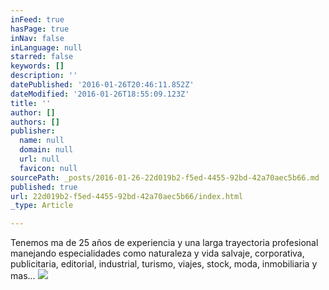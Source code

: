 ```yaml
---
inFeed: true
hasPage: true
inNav: false
inLanguage: null
starred: false
keywords: []
description: ''
datePublished: '2016-01-26T20:46:11.852Z'
dateModified: '2016-01-26T18:55:09.123Z'
title: ''
author: []
authors: []
publisher:
  name: null
  domain: null
  url: null
  favicon: null
sourcePath: _posts/2016-01-26-22d019b2-f5ed-4455-92bd-42a70aec5b66.md
published: true
url: 22d019b2-f5ed-4455-92bd-42a70aec5b66/index.html
_type: Article

---
```

Tenemos ma de 25 años de experiencia y una larga trayectoria profesional manejando especialidades como naturaleza y vida salvaje, corporativa, publicitaria, editorial, industrial, turismo, viajes, stock, moda, inmobiliaria y mas... ![](https://the-grid-user-content.s3-us-west-2.amazonaws.com/ba14a8e8-9f19-4b3c-ad15-f90ed5a2bcce.jpg)